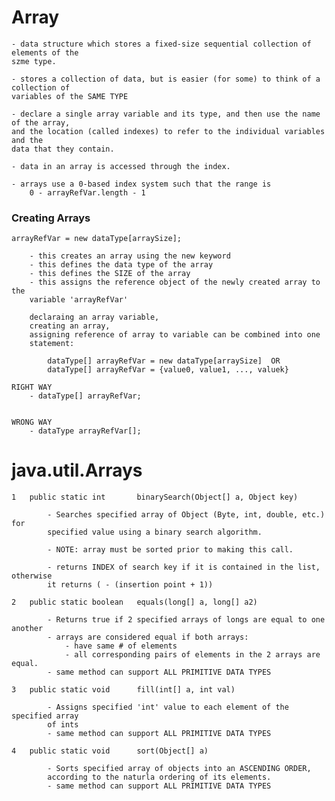 # Array

    - data structure which stores a fixed-size sequential collection of elements of the
    szme type. 
    
    - stores a collection of data, but is easier (for some) to think of a collection of
    variables of the SAME TYPE
    
    - declare a single array variable and its type, and then use the name of the array,
    and the location (called indexes) to refer to the individual variables and the
    data that they contain.
    
    - data in an array is accessed through the index.
    
    - arrays use a 0-based index system such that the range is
        0 - arrayRefVar.length - 1
    
    
### Creating Arrays

    arrayRefVar = new dataType[arraySize];
    
        - this creates an array using the new keyword
        - this defines the data type of the array 
        - this defines the SIZE of the array
        - this assigns the reference object of the newly created array to the
        variable 'arrayRefVar'
        
        declaraing an array variable,
        creating an array, 
        assigning reference of array to variable can be combined into one
        statement:
        
            dataType[] arrayRefVar = new dataType[arraySize]  OR
            dataType[] arrayRefVar = {value0, value1, ..., valuek}
    
    RIGHT WAY
        - dataType[] arrayRefVar;
    
    
    WRONG WAY
        - dataType arrayRefVar[];
        
        
# java.util.Arrays

    1   public static int       binarySearch(Object[] a, Object key)
    
            - Searches specified array of Object (Byte, int, double, etc.) for
            specified value using a binary search algorithm. 
            
            - NOTE: array must be sorted prior to making this call. 
            
            - returns INDEX of search key if it is contained in the list, otherwise
            it returns ( - (insertion point + 1))
            
    2   public static boolean   equals(long[] a, long[] a2)
    
            - Returns true if 2 specified arrays of longs are equal to one another
            - arrays are considered equal if both arrays:
                - have same # of elements
                - all corresponding pairs of elements in the 2 arrays are equal.
            - same method can support ALL PRIMITIVE DATA TYPES
            
    3   public static void      fill(int[] a, int val)
    
            - Assigns specified 'int' value to each element of the specified array
            of ints
            - same method can support ALL PRIMITIVE DATA TYPES
            
    4   public static void      sort(Object[] a)
        
            - Sorts specified array of objects into an ASCENDING ORDER, 
            according to the naturla ordering of its elements. 
            - same method can support ALL PRIMITIVE DATA TYPES
            
              